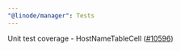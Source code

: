 ```yaml
---
"@linode/manager": Tests
---
```


Unit test coverage - HostNameTableCell ([#10596](https://github.com/linode/manager/pull/10596))
